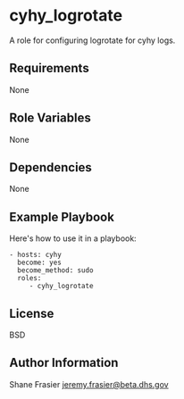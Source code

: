 cyhy_logrotate
==============

A role for configuring logrotate for cyhy logs.

Requirements
------------

None

Role Variables
--------------

None

Dependencies
------------

None

Example Playbook
----------------

Here's how to use it in a playbook:

    - hosts: cyhy
      become: yes
      become_method: sudo
      roles:
         - cyhy_logrotate

License
-------

BSD

Author Information
------------------

Shane Frasier <jeremy.frasier@beta.dhs.gov>
